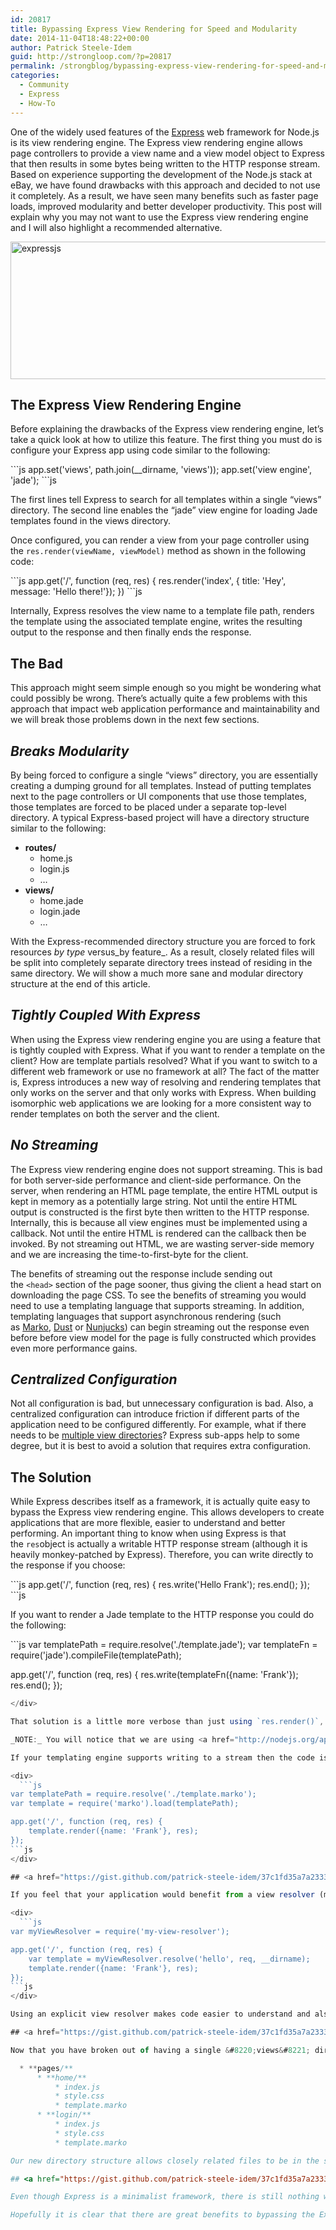 ```yaml
---
id: 20817
title: Bypassing Express View Rendering for Speed and Modularity
date: 2014-11-04T18:48:22+00:00
author: Patrick Steele-Idem
guid: http://strongloop.com/?p=20817
permalink: /strongblog/bypassing-express-view-rendering-for-speed-and-modularity/
categories:
  - Community
  - Express
  - How-To
---
```

One of the widely used features of the <a href="http://expressjs.com/" rel="noreferrer">Express</a> web framework for Node.js is its view rendering engine. The Express view rendering engine allows page controllers to provide a view name and a view model object to Express that then results in some bytes being written to the HTTP response stream. Based on experience supporting the development of the Node.js stack at eBay, we have found drawbacks with this approach and decided to not use it completely. As a result, we have seen many benefits such as faster page loads, improved modularity and better developer productivity. This post will explain why you may not want to use the Express view rendering engine and I will also highlight a recommended alternative.

[<img class="aligncenter size-full wp-image-20833" src="https://strongloop.com/wp-content/uploads/2014/11/Screen-Shot-2014-11-05-at-8.28.40-AM.png" alt="expressjs" width="803" height="220" srcset="https://strongloop.com/wp-content/uploads/2014/11/Screen-Shot-2014-11-05-at-8.28.40-AM.png 803w, https://strongloop.com/wp-content/uploads/2014/11/Screen-Shot-2014-11-05-at-8.28.40-AM-300x82.png 300w, https://strongloop.com/wp-content/uploads/2014/11/Screen-Shot-2014-11-05-at-8.28.40-AM-705x193.png 705w, https://strongloop.com/wp-content/uploads/2014/11/Screen-Shot-2014-11-05-at-8.28.40-AM-450x123.png 450w" sizes="(max-width: 803px) 100vw, 803px" />](https://strongloop.com/wp-content/uploads/2014/11/Screen-Shot-2014-11-05-at-8.28.40-AM.png)

<!--more-->

## <a href="https://gist.github.com/patrick-steele-idem/37c1fd35a7a23336a52e#the-express-view-rendering-engine" rel="noreferrer" name="user-content-the-express-view-rendering-engine"></a>**The Express View Rendering Engine**

Before explaining the drawbacks of the Express view rendering engine, let’s take a quick look at how to utilize this feature. The first thing you must do is configure your Express app using code similar to the following:

<div>
  ```js
app.set('views', path.join(__dirname, 'views'));
app.set('view engine', 'jade');
```js
</div>

The first lines tell Express to search for all templates within a single “views” directory. The second line enables the “jade” view engine for loading Jade templates found in the views directory.

Once configured, you can render a view from your page controller using the `res.render(viewName, viewModel)` method as shown in the following code:

<div>
  ```js
app.get('/', function (req, res) {
  res.render('index', { title: 'Hey', message: 'Hello there!'});
})
```js
</div>

Internally, Express resolves the view name to a template file path, renders the template using the associated template engine, writes the resulting output to the response and then finally ends the response.

## <a href="https://gist.github.com/patrick-steele-idem/37c1fd35a7a23336a52e#the-bad" rel="noreferrer" name="user-content-the-bad"></a>**The Bad**

This approach might seem simple enough so you might be wondering what could possibly be wrong. There’s actually quite a few problems with this approach that impact web application performance and maintainability and we will break those problems down in the next few sections.

## <a href="https://gist.github.com/patrick-steele-idem/37c1fd35a7a23336a52e#breaks-modularity" rel="noreferrer" name="user-content-breaks-modularity"></a>_Breaks Modularity_

By being forced to configure a single “views” directory, you are essentially creating a dumping ground for all templates. Instead of putting templates next to the page controllers or UI components that use those templates, those templates are forced to be placed under a separate top-level directory. A typical Express-based project will have a directory structure similar to the following:

  * **routes/** 
      * home.js
      * login.js
      * &#8230;
  * **views/** 
      * home.jade
      * login.jade
      * &#8230;

With the Express-recommended directory structure you are forced to fork resources _by type_ versus_by feature_. As a result, closely related files will be split into completely separate directory trees instead of residing in the same directory. We will show a much more sane and modular directory structure at the end of this article.

## <a href="https://gist.github.com/patrick-steele-idem/37c1fd35a7a23336a52e#tightly-coupled-with-express" rel="noreferrer" name="user-content-tightly-coupled-with-express"></a>_Tightly Coupled With Express_

When using the Express view rendering engine you are using a feature that is tightly coupled with Express. What if you want to render a template on the client? How are template partials resolved? What if you want to switch to a different web framework or use no framework at all? The fact of the matter is, Express introduces a new way of resolving and rendering templates that only works on the server and that only works with Express. When building isomorphic web applications we are looking for a more consistent way to render templates on both the server and the client.

## <a href="https://gist.github.com/patrick-steele-idem/37c1fd35a7a23336a52e#no-streaming" rel="noreferrer" name="user-content-no-streaming"></a>_No Streaming_

The Express view rendering engine does not support streaming. This is bad for both server-side performance and client-side performance. On the server, when rendering an HTML page template, the entire HTML output is kept in memory as a potentially large string. Not until the entire HTML output is constructed is the first byte then written to the HTTP response. Internally, this is because all view engines must be implemented using a callback. Not until the entire HTML is rendered can the callback then be invoked. By not streaming out HTML, we are wasting server-side memory and we are increasing the time-to-first-byte for the client.

The benefits of streaming out the response include sending out the `<head>` section of the page sooner, thus giving the client a head start on downloading the page CSS. To see the benefits of streaming you would need to use a templating language that supports streaming. In addition, templating languages that support asynchronous rendering (such as <a href="https://github.com/raptorjs/marko" rel="noreferrer">Marko</a>, <a href="https://github.com/linkedin/dustjs" rel="noreferrer">Dust</a> or <a href="https://github.com/mozilla/nunjucks" rel="noreferrer">Nunjucks</a>) can begin streaming out the response even before before view model for the page is fully constructed which provides even more performance gains.

## <a href="https://gist.github.com/patrick-steele-idem/37c1fd35a7a23336a52e#centralized-configuration" rel="noreferrer" name="user-content-centralized-configuration"></a>_Centralized Configuration_

Not all configuration is bad, but unnecessary configuration is bad. Also, a centralized configuration can introduce friction if different parts of the application need to be configured differently. For example, what if there needs to be <a href="https://github.com/strongloop/express/pull/1186" rel="noreferrer">multiple view directories</a>? Express sub-apps help to some degree, but it is best to avoid a solution that requires extra configuration.

## <a href="https://gist.github.com/patrick-steele-idem/37c1fd35a7a23336a52e#the-solution" rel="noreferrer" name="user-content-the-solution"></a>**The Solution**

While Express describes itself as a framework, it is actually quite easy to bypass the Express view rendering engine. This allows developers to create applications that are more flexible, easier to understand and better performing. An important thing to know when using Express is that the `res`object is actually a writable HTTP response stream (although it is heavily monkey-patched by Express). Therefore, you can write directly to the response if you choose:

<div>
  ```js
app.get('/', function (req, res) {
    res.write('Hello Frank');
    res.end();
});
```js
</div>

If you want to render a Jade template to the HTTP response you could do the following:

<div>
  ```js
var templatePath = require.resolve('./template.jade');
var templateFn = require('jade').compileFile(templatePath);

app.get('/', function (req, res) {
    res.write(templateFn({name: 'Frank'});
    res.end();
});
```js
</div>

That solution is a little more verbose than just using `res.render()`, but it is very straightforward and provides extra flexibility.

_NOTE:_ You will notice that we are using <a href="http://nodejs.org/api/globals.html#globals_require_resolve" rel="noreferrer"><code>require.resolve</code></a> to get the absolute path for a template in the same directory as our page controller module.

If your templating engine supports writing to a stream then the code is even simpler. For example, the <a href="https://github.com/raptorjs/marko" rel="noreferrer">Marko</a> templating engine supports writing to a stream as shown in the following code:

<div>
  ```js
var templatePath = require.resolve('./template.marko');
var template = require('marko').load(templatePath);

app.get('/', function (req, res) {
    template.render({name: 'Frank'}, res);
});
```js
</div>

## <a href="https://gist.github.com/patrick-steele-idem/37c1fd35a7a23336a52e#view-resolver" rel="noreferrer" name="user-content-view-resolver"></a>_View Resolver_

If you feel that your application would benefit from a view resolver (maybe you want to use a different template for A/B testing or have the template vary by the user&#8217;s locale) then there is a clean solution for that as well. The following hypothetical code illustrates how a view resolver could be used independent of Express to resolve a view template given a name and some context (in this case, the request and the current directory):

<div>
  ```js
var myViewResolver = require('my-view-resolver');

app.get('/', function (req, res) {
    var template = myViewResolver.resolve('hello', req, __dirname);
    template.render({name: 'Frank'}, res);
});
```js
</div>

Using an explicit view resolver makes code easier to understand and also provides greater flexibility.

## <a href="https://gist.github.com/patrick-steele-idem/37c1fd35a7a23336a52e#project-structure" rel="noreferrer" name="user-content-project-structure"></a>_Project Structure_

Now that you have broken out of having a single &#8220;views&#8221; directory, let&#8217;s take a look at the new project structure that we can support:

  * **pages/** 
      * **home/** 
          * index.js
          * style.css
          * template.marko
      * **login/** 
          * index.js
          * style.css
          * template.marko

Our new directory structure allows closely related files to be in the same directory—a win for modularity!

## <a href="https://gist.github.com/patrick-steele-idem/37c1fd35a7a23336a52e#summary" rel="noreferrer" name="user-content-summary"></a>**Summary**

Even though Express is a minimalist framework, there is still nothing wrong with not using all of its features. Sometimes things are better left handled by separate modules. The Node.js mantra is “create modules that do one thing and one thing well&#8221; and I would argue that Express could benefit from splitting out certain features such as view rendering and routing. We have already seen much of the core middleware separated out to separate middleware with the introduction of Express 4.x, but I would argue that maybe we shouldn&#8217;t stop there. Maybe we didn&#8217;t need a framework after all. Maybe we just needed a collection of modules that play nice together. But I digress&#8230;

Hopefully it is clear that there are great benefits to bypassing the Express view rendering. If you are interested in taking a look at a sample application before making the leap, please check out the source code for the <a href="https://github.com/patrick-steele-idem/express-view-streaming" rel="noreferrer">sample app</a>. For a more involved sample app, please take a look at the <a href="https://github.com/raptorjs/raptor-samples/tree/master/weather" rel="noreferrer">sample weather app</a>.